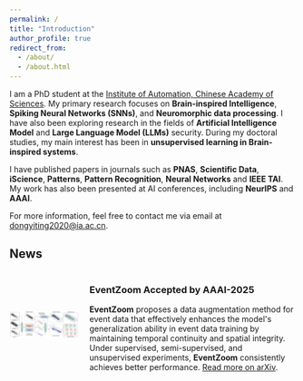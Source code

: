 ```yaml
---
permalink: /
title: "Introduction"
author_profile: true
redirect_from: 
  - /about/
  - /about.html
---
```


I am a PhD student at the [Institute of Automation, Chinese Academy of Sciences](http://english.ia.cas.cn/). My primary research focuses on **Brain-inspired Intelligence**, **Spiking Neural Networks (SNNs)**, and **Neuromorphic data processing**. I have also been exploring research in the fields of **Artificial Intelligence Model** and **Large Language Model (LLMs)** security. During my doctoral studies, my main interest has been in **unsupervised learning in Brain-inspired systems**.

I have published papers in journals such as **PNAS**, **Scientific Data**, **iScience**, **Patterns**, **Pattern Recognition**, **Neural Networks** and **IEEE TAI**. My work has also been presented at AI conferences, including **NeurIPS** and **AAAI**.


For more information, feel free to contact me via email at <dongyiting2020@ia.ac.cn>.


News
-------


<div style="display: flex; align-items: center; margin-bottom: 20px;">
  <div style="width: 25%; margin-right: 20px;">
    <a href="https://arxiv.org/abs/2409.17167" target="_blank">
      <img src="https://raw.githubusercontent.com/sunbaby01/sunbaby01.github.io/master/images/eventzoom.png" 
           alt="StressPrompt" 
           style="width: 150%; max-height: 180px; object-fit: cover;">
    </a>
  </div>
  <div style="width: 75%;">
    <h3><strong>EventZoom</strong>  Accepted by AAAI-2025</h3>
    <p><strong>EventZoom</strong> proposes a data augmentation method for event data that effectively enhances the model's generalization ability in event data training by maintaining temporal continuity and spatial integrity. Under supervised, semi-supervised, and unsupervised experiments, <strong>EventZoom</strong> consistently achieves better performance. <a href="https://arxiv.org/abs/2409.17167" target="_blank">Read more on arXiv</a>.</p>
  </div>
</div>

